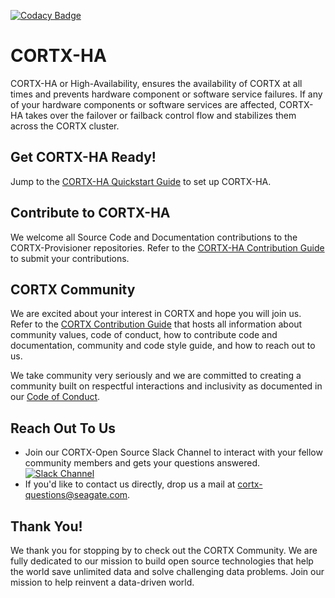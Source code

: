 [![Codacy Badge](https://app.codacy.com/project/badge/Grade/f6cc639394904affa325a6e8b84706e8)](https://www.codacy.com?utm_source=github.com&amp;utm_medium=referral&amp;utm_content=Seagate/cortx-ha&amp;utm_campaign=Badge_Grade)

# CORTX-HA

CORTX-HA or High-Availability, ensures the availability of CORTX at all times and prevents hardware component or software service failures. If any of your hardware components or software services are affected, CORTX-HA takes over the failover or failback control flow and stabilizes them across the CORTX cluster.

## Get CORTX-HA Ready! 

Jump to the [CORTX-HA Quickstart Guide](Quick-Start-Guide.rst) to set up CORTX-HA. 

## Contribute to CORTX-HA

We welcome all Source Code and Documentation contributions to the CORTX-Provisioner repositories. Refer to the [CORTX-HA Contribution Guide](ContributingToCortxHA.md) to submit your contributions. 

## CORTX Community

We are excited about your interest in CORTX and hope you will join us. Refer to the [CORTX Contribution Guide](https://github.com/Seagate/cortx/blob/main/doc/CORTXContributionGuide.md) that hosts all information about community values, code of conduct, how to contribute code and documentation, community and code style guide, and how to reach out to us. 

We take community very seriously and we are committed to creating a community built on respectful interactions and inclusivity as documented in our [Code of Conduct](https://github.com/Seagate/cortx/blob/main/CODE_OF_CONDUCT.md).

## Reach Out To Us

- Join our CORTX-Open Source Slack Channel to interact with your fellow community members and gets your questions answered. [![Slack Channel](https://img.shields.io/badge/chat-on%20Slack-blue)](https://join.slack.com/t/cortxcommunity/shared_invite/zt-femhm3zm-yiCs5V9NBxh89a_709FFXQ?)
- If you'd like to contact us directly, drop us a mail at cortx-questions@seagate.com.

## Thank You!

We thank you for stopping by to check out the CORTX Community. We are fully dedicated to our mission to build open source technologies that help the world save unlimited data and solve challenging data problems. Join our mission to help reinvent a data-driven world.
